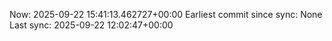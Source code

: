 Now: 2025-09-22 15:41:13.462727+00:00 Earliest commit since sync: None Last sync: 2025-09-22 12:02:47+00:00
